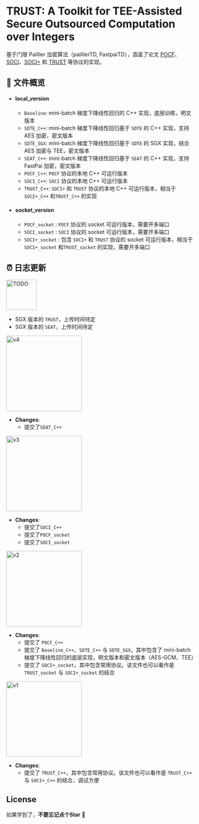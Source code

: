 # TRUST: A Toolkit for TEE-Assisted Secure Outsourced Computation over Integers

基于门限 Paillier 加密算法（paililerTD, FastpaiTD），涵盖了论文 [POCF](https://ieeexplore.ieee.org/abstract/document/7500106)、[SOCI](https://ieeexplore.ieee.org/abstract/document/9908577)、[SOCI+](https://ieeexplore.ieee.org/abstract/document/10531248) 和 [TRUST](https://arxiv.org/abs/2412.01073) 等协议的实现。


## :memo: 文件概览

- #### **local_version**  
  
  - `Baseline`: mini-batch 梯度下降线性回归的 C++ 实现，底层训练，明文版本
  - `SDTE_C++`: mini-batch 梯度下降线性回归基于 `SDTE` 的 C++ 实现，支持 AES 加密，密文版本 
  - `SDTE_SGX`: mini-batch 梯度下降线性回归基于 `SDTE` 的 SGX 实现，结合 AES 加密与 TEE，密文版本
  - `SEAT_C++`: mini-batch 梯度下降线性回归基于 `SEAT` 的 C++ 实现，支持 FastPai 加密，密文版本
  - `POCF_C++`: `POCF` 协议的本地 C++ 可运行版本
  - `SOCI_C++`: `SOCI` 协议的本地 C++ 可运行版本
  - `TRUST_C++`: `SOCI+` 和 `TRUST` 协议的本地 C++ 可运行版本，相当于  `SOCI+_C++` 和`TRUST_C++` 的实现 
  
- #### **socket_version**  
  
  - `POCF_socket` :  `POCF` 协议的 socket 可运行版本，需要开多端口
  - `SOCI_socket` :  `SOCI` 协议的 socket 可运行版本，需要开多端口
  - `SOCI+_socket` : 包含 `SOCI+` 和 `TRUST` 协议的 socket 可运行版本，相当于  `SOCI+_socket` 和`TRUST_socket` 的实现，需要开多端口



## :alarm_clock: 日志更新

<div align="left">
  <img src="https://img.shields.io/badge/-TODO-critical" alt="TODO" width="80"/>
</div>

  - SGX 版本的 `TRUST`，上传时间待定
  - SGX 版本的 `SEAT`，上传时间待定

<div align="left">
  <img src="https://img.shields.io/badge/V4-(2024.12.05)-blue" alt="v4" width="200"/>
</div>

- **Changes**:
  - 提交了`SEAT_C++`

<div align="left">
  <img src="https://img.shields.io/badge/V3-(2024.12.04)-blue" alt="v3" width="200"/>
</div>

- **Changes**:
  - 提交了`SOCI_C++`
  - 提交了`POCF_socket`
  - 提交了`SOCI_socket`

<div align="left">
  <img src="https://img.shields.io/badge/V2-(2024.12.03)-blue" alt="v2" width="200"/>
</div>

- **Changes**:
  - 提交了 `POCF_C++`
  - 提交了 `Baseline_C++`、`SDTE_C++` 与 `SDTE_SGX`，其中包含了 mini-batch 梯度下降线性回归的底层实现，明文版本和密文版本（AES-GCM、TEE）
  - 提交了 `SOCI+_socket`，其中包含常用协议。该文件也可以看作是 `TRUST_socket` 与 `SOCI+_socket` 的结合

<div align="left">
  <img src="https://img.shields.io/badge/V1-(2024.12.02)-blue" alt="v1" width="200"/>
</div>

- **Changes**:  
  - 提交了 `TRUST_C++`，其中包含常用协议。该文件也可以看作是 `TRUST_C++` 与 `SOCI+_C++` 的结合，调试方便



## License

如果学到了，**不要忘记点个Star** :sparkling_heart:
